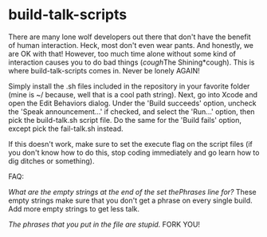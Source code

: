 build-talk-scripts
==================

There are many lone wolf developers out there that don't have the benefit of human interaction. Heck, most don't even wear pants. 
And honestly, we are OK with that! However, too much time alone without some kind of interaction causes you to do bad things (*cough*The Shining*cough).
This is where build-talk-scripts comes in. Never be lonely AGAIN!

Simply install the .sh files included in the repository in your favorite folder (mine is ~/ because, well that is a cool path string). Next, go into 
Xcode and open the Edit Behaviors dialog. Under the 'Build succeeds' option, uncheck the 'Speak announcement...' if checked, and select the 'Run...' 
option, then pick the build-talk.sh script file. Do the same for the 'Build fails' option, except pick the fail-talk.sh instead.

If this doesn't work, make sure to set the execute flag on the script files (if you don't know how to do this, stop coding immediately and go learn
how to dig ditches or something).

FAQ:

*What are the empty strings at the end of the set thePhrases line for?*
These empty strings make sure that you don't get a phrase on every single build. Add more empty strings to get less talk.

*The phrases that you put in the file are stupid.*
FORK YOU!

